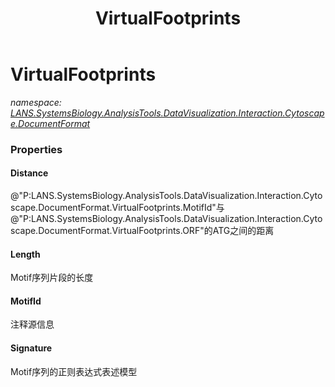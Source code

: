 ﻿---
title: VirtualFootprints
---

# VirtualFootprints
_namespace: [LANS.SystemsBiology.AnalysisTools.DataVisualization.Interaction.Cytoscape.DocumentFormat](N-LANS.SystemsBiology.AnalysisTools.DataVisualization.Interaction.Cytoscape.DocumentFormat.html)_






### Properties

#### Distance
@"P:LANS.SystemsBiology.AnalysisTools.DataVisualization.Interaction.Cytoscape.DocumentFormat.VirtualFootprints.MotifId"与@"P:LANS.SystemsBiology.AnalysisTools.DataVisualization.Interaction.Cytoscape.DocumentFormat.VirtualFootprints.ORF"的ATG之间的距离
#### Length
Motif序列片段的长度
#### MotifId
注释源信息
#### Signature
Motif序列的正则表达式表述模型

